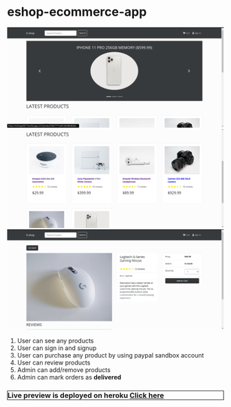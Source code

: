 # eshop-ecommerce-app
<img src="./uploads/Screenshot1.png" width="700">
<img src="./uploads/Screenshot2.png" width="700">
<img src="./uploads/Screenshot3.png" width="700">
<ol>
  <li>User can see any products</li>
  <li>User can sign in and signup </li>
  <li>User can purchase any product by using paypal sandbox account</li>
  <li>User can review products </li>
  <li>Admin can add/remove products</li>
  <li>Admin can mark orders as <strong>delivered</strong></li>
</ol>
<h3 style="border:1px solid black;"> Live preview is deployed on heroku <a href="https://eshopp2021.herokuapp.com/">Click here</a></h3>
